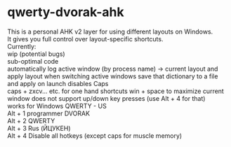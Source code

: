 # qwerty-dvorak-ahk  
This is a personal AHK v2 layer for using different layouts on Windows.  
It gives you full control over layout-specific shortcuts.  
Currently:  
wip (potential bugs)  
sub-optimal code  
automatically log active window (by process name) -> current layout
and apply layout when switching active windows
save that dictionary to a file and apply on launch
disables Caps  
caps + zxcv... etc. for one hand shortcuts
win + space to maximize current window
does not support up/down key presses (use Alt + 4 for that)  
works for Windows QWERTY - US  
Alt + 1 programmer DVORAK  
Alt + 2 QWERTY  
Alt + 3 Rus (ЙЦУКЕН)  
Alt + 4 Disable all hotkeys (except caps for muscle memory)  
